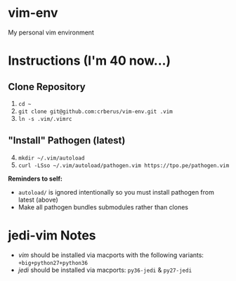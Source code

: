 # vim-env
My personal vim environment

# Instructions (I'm 40 now...)

## Clone Repository
1. `cd ~`
2. `git clone git@github.com:crberus/vim-env.git .vim`
3. `ln -s .vim/.vimrc`

## "Install" Pathogen (latest)
4. `mkdir ~/.vim/autoload`
5. `curl -LSso ~/.vim/autoload/pathogen.vim https://tpo.pe/pathogen.vim`

**Reminders to self:**
- `autoload/` is ignored intentionally so you must install pathogen from
  latest (above)
- Make all pathogen bundles submodules rather than clones

# jedi-vim Notes
- *vim* should be installed via macports with the following variants:
    `+big+python27+python36`
- *jedi* should be installed via macports: `py36-jedi` & `py27-jedi`
